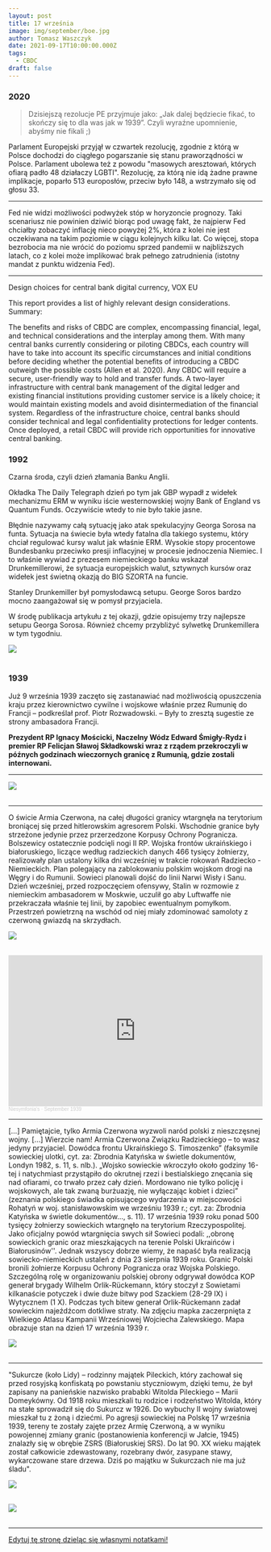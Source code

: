 ```yaml
---
layout: post
title: 17 września
image: img/september/boe.jpg
author: Tomasz Waszczyk
date: 2021-09-17T10:00:00.000Z
tags:
  - CBDC
draft: false
---
```


### 2020

> Dzisiejszą rezolucje PE przyjmuje jako: „Jak dalej będziecie fikać, to skończy się to dla was jak w 1939”. Czyli wyraźne upomnienie, abyśmy nie fikali ;)

Parlament Europejski przyjął w czwartek rezolucję, zgodnie z którą w Polsce dochodzi do ciągłego pogarszanie się stanu praworządności w Polsce. Parlament ubolewa też z powodu "masowych aresztowań, których ofiarą padło 48 działaczy LGBTI". Rezolucję, za którą nie idą żadne prawne implikacje, poparło 513 europosłów, przeciw było 148, a wstrzymało się od głosu 33.

---

Fed nie widzi możliwości podwyżek stóp w horyzoncie prognozy. Taki scenariusz nie powinien dziwić biorąc pod uwagę fakt, że najpierw Fed chciałby zobaczyć inflację nieco powyżej 2%, która z kolei nie jest oczekiwana na takim poziomie w ciągu kolejnych kilku lat. Co więcej, stopa bezrobocia ma nie wrócić do poziomu sprzed pandemii w najbliższych latach, co z kolei może implikować brak pełnego zatrudnienia (istotny mandat z punktu widzenia Fed).

---

Design choices for central bank digital currency, VOX EU

This report provides a list of highly relevant design considerations. Summary:

The benefits and risks of CBDC are complex, encompassing financial, legal, and technical considerations and the interplay among them. With many central banks currently considering or piloting CBDCs, each country will have to take into account its specific circumstances and initial conditions before deciding whether the potential benefits of introducing a CBDC outweigh the possible costs (Allen et al. 2020). Any CBDC will require a secure, user-friendly way to hold and transfer funds. A two-layer infrastructure with central bank management of the digital ledger and existing financial institutions providing customer service is a likely choice; it would maintain existing models and avoid disintermediation of the financial system. Regardless of the infrastructure choice, central banks should consider technical and legal confidentiality protections for ledger contents. Once deployed, a retail CBDC will provide rich opportunities for innovative central banking.

### 1992

Czarna środa, czyli dzień złamania Banku Anglii.

Okładka The Daily Telegraph dzień po tym jak GBP wypadł z widełek mechanizmu ERM w wyniku iście westernowskiej wojny Bank of England vs Quantum Funds. Oczywiście wtedy to nie było takie jasne.

Błędnie nazywamy całą sytuację jako atak spekulacyjny Georga Sorosa na funta. Sytuacja na świecie była wtedy fatalna dla takiego systemu, który chciał regulować kursy walut jak właśnie ERM. Wysokie stopy procentowe Bundesbanku przeciwko presji inflacyjnej w procesie jednoczenia Niemiec. I to właśnie wywiad z prezesem niemieckiego banku wskazał Drunkemillerowi, że sytuacja europejskich walut, sztywnych kursów oraz widełek jest świetną okazją do BIG SZORTA na funcie.

Stanley Drunkemiller był pomysłodawcą setupu. George Soros bardzo mocno zaangażował się w pomysł przyjaciela.

W środę publikacja artykułu z tej okazji, gdzie opisujemy trzy najlepsze setupu Georga Sorosa. Również chcemy przybliżyć sylwetkę Drunkemillera w tym tygodniu.

<img src="./img/september/boe.jpg"><br><br>

### 1939

Już 9 września 1939 zaczęto się zastanawiać nad możliwością opuszczenia kraju przez kierownictwo cywilne i wojskowe właśnie przez Rumunię do Francji – podkreślał prof. Piotr Rozwadowski. – Były to zresztą sugestie ze strony ambasadora Francji.

**Prezydent RP Ignacy Mościcki, Naczelny Wódz Edward Śmigły-Rydz i premier RP Felicjan Sławoj Składkowski wraz z rządem przekroczyli w późnych godzinach wieczornych granicę z Rumunią, gdzie zostali internowani.**

---

<img src="./img/september/deportacje.jpg"><br><br>

---

O świcie Armia Czerwona, na całej długości granicy wtargnęła na terytorium broniącej się przed hitlerowskim agresorem Polski. Wschodnie granice były strzeżone jedynie przez przerzedzone Korpusy Ochrony Pogranicza. Bolszewicy ostatecznie podcięli nogi II RP. Wojska frontów ukraińskiego i białoruskiego, liczące według radzieckich danych 466 tysięcy żołnierzy, realizowały plan ustalony kilka dni wcześniej w trakcie rokowań Radziecko - Niemieckich. Plan polegający na zablokowaniu polskim wojskom drogi na Węgry i do Rumunii. Sowieci planowali dojść do linii Narwi Wisły i Sanu. Dzień wcześniej, przed rozpoczęciem ofensywy, Stalin w rozmowie z niemieckim ambasadorem w Moskwie, uczulił go aby Luftwaffe nie przekraczała właśnie tej linii, by zapobiec ewentualnym pomyłkom. Przestrzeń powietrzną na wschód od niej miały zdominować samoloty z czerwoną gwiazdą na skrzydłach.

<img src="./img/september/rosjapomaga.jpg"><br><br>

<iframe width="100%" height="300" scrolling="no" frameborder="no" allow="autoplay" src="https://w.soundcloud.com/player/?url=https%3A//api.soundcloud.com/tracks/672321125&color=%23ff5500&auto_play=false&hide_related=false&show_comments=true&show_user=true&show_reposts=false&show_teaser=true&visual=true"></iframe><div style="font-size: 10px; color: #cccccc;line-break: anywhere;word-break: normal;overflow: hidden;white-space: nowrap;text-overflow: ellipsis; font-family: Interstate,Lucida Grande,Lucida Sans Unicode,Lucida Sans,Garuda,Verdana,Tahoma,sans-serif;font-weight: 100;"><a href="https://soundcloud.com/ciecierski" title="Niesymfonia&#x27;s" target="_blank" style="color: #cccccc; text-decoration: none;">Niesymfonia&#x27;s</a> · <a href="https://soundcloud.com/ciecierski/september-1939" title="September 1939" target="_blank" style="color: #cccccc; text-decoration: none;">September 1939</a></div>

---

[…] Pamiętajcie, tylko Armia Czerwona wyzwoli naród polski z nieszczęsnej wojny. […] Wierzcie nam! Armia Czerwona Związku Radzieckiego – to wasz jedyny przyjaciel. Dowódca frontu Ukraińskiego S. Timoszenko”
(faksymile sowieckiej ulotki, cyt. za: Zbrodnia Katyńska w świetle dokumentów, Londyn 1982, s. 11, s. nlb.).
 „Wojsko sowieckie wkroczyło około godziny 16-tej i natychmiast przystąpiło do okrutnej rzezi i bestialskiego znęcania się nad ofiarami, co trwało przez cały dzień. Mordowano nie tylko policję i wojskowych, ale tak zwaną burżuazję, nie wyłączając kobiet i dzieci”
(zeznania polskiego świadka opisującego wydarzenia w miejscowości Rohatyń w woj. stanisławowskim we wrześniu 1939 r.; cyt. za: Zbrodnia Katyńska w świetle dokumentów..., s. 11).
17 września 1939 roku ponad 500 tysięcy żołnierzy sowieckich wtargnęło na terytorium Rzeczypospolitej. Jako oficjalny powód wtargnięcia swych sił Sowieci podali: ,,obronę sowieckich granic oraz mieszkających na terenie Polski Ukraińców i Białorusinów''.
Jednak wszyscy dobrze wiemy, że napaść była realizacją sowiecko-niemieckich ustaleń z dnia 23 sierpnia 1939 roku.
Granic Polski bronili żołnierze Korpusu Ochrony Pogranicza oraz Wojska Polskiego. Szczególną rolę w organizowaniu polskiej obrony odgrywał dowódca KOP generał brygady Wilhelm Orlik-Rückemann, który stoczył z Sowietami kilkanaście potyczek i dwie duże bitwy pod Szackiem (28-29 IX) i Wytycznem (1 X). Podczas tych bitew generał Orlik-Rückemann zadał sowieckim najeźdźcom dotkliwe straty.
Na zdjęciu mapka zaczerpnięta z Wielkiego Atlasu Kampanii Wrześniowej Wojciecha Zalewskiego. Mapa obrazuje stan na dzień 17 września 1939 r.

<img src="./img/september/wierzcienam.jpg"><br><br>

---

"Sukurcze (koło Lidy) – rodzinny majątek Pileckich, który zachował się przed rosyjską konfiskatą po powstaniu styczniowym, dzięki temu, że był zapisany na panieńskie nazwisko prababki Witolda Pileckiego – Marii Domeykówny. Od 1918 roku mieszkali tu rodzice i rodzeństwo Witolda, który na stałe sprowadził się do Sukurcz w 1926. Do wybuchy II wojny światowej mieszkał tu z żoną i dziećmi. Po agresji sowieckiej na Polskę 17 września 1939, tereny te zostały zajęte przez Armię Czerwoną, a w wyniku powojennej zmiany granic (postanowienia konferencji w Jałcie, 1945) znalazły się w obrębie ZSRS (Białoruskiej SRS). Do lat 90. XX wieku majątek został całkowicie zdewastowany, rozebrany dwór, zasypane stawy, wykarczowane stare drzewa. Dziś po majątku w Sukurczach nie ma już śladu".

<img src="./img/september/pilecki.jpg"><br><br>

<img src="./img/september/pilecki2.jpg"><br><br>

---

<a href="https://github.com/TomaszWaszczyk/historia.waszczyk.com/edit/master/src/content/september-17.md" target="_blank">Edytuj tę stronę dzieląc się własnymi notatkami!</a>
